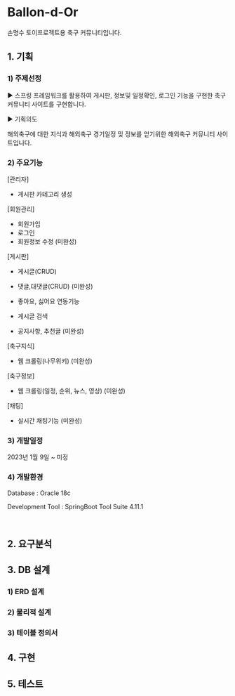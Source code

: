 # Ballon-d-Or
손명수 토이프로젝트용 축구 커뮤니티입니다.

## 1. 기획

### 1) 주제선정

▶ 스프링 프레임워크를 활용하여 게시판, 정보및 일정확인, 로그인 기능을 구현한 축구 커뮤니티 사이트를 구현합니다.

▶ 기획의도

해외축구에 대한 지식과 해외축구 경기일정 및 정보를 얻기위한 해외축구 커뮤니티 사이트입니다.

### 2) 주요기능

[관리자]

- 게시판 카테고리 생성

[회원관리]

- 회원가입
- 로그인
- 회원정보 수정 (미완성)

[게시판]

- 게시글(CRUD) 

- 댓글,대댓글(CRUD) (미완성)

- 좋아요, 싫어요 연동기능

- 게시글 검색 

- 공지사항, 추천글	(미완성)

[축구지식]

- 웹 크롤링(나무위키) (미완성) 

[축구정보]

- 웹 크롤링(일정, 순위, 뉴스, 영상) (미완성)

[채팅]

- 실시간 채팅기능 (미완성)

### 3) 개발일정

2023년 1월 9일 ~ 미정

### 4) 개발환경

Database : Oracle 18c

Development Tool :  SpringBoot Tool Suite  4.11.1

<br>

## 2. 요구분석

## 3. DB 설계

### 1) ERD 설계
### 2) 물리적 설계
### 3) 테이블 정의서

## 4. 구현

## 5. 테스트









